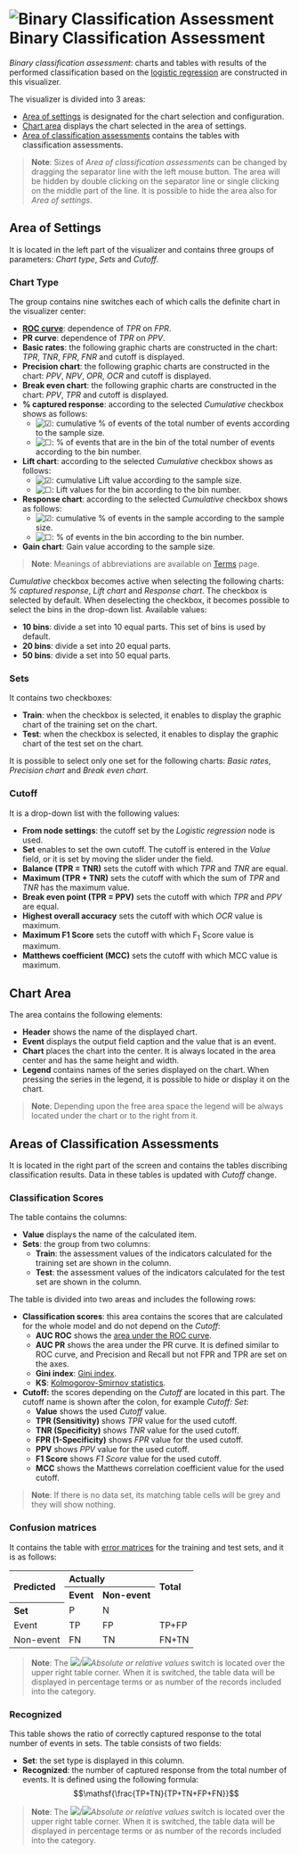 # ![Binary Classification Assessment](../../images/icons/view_types/roc_default.svg) Binary Classification Assessment

*Binary classification assessment*: charts and tables with results of the performed classification based on the [logistic regression](../../processors/datamining/logistic-regression/README.md) are constructed in this visualizer.

The visualizer is divided into 3 areas:

* [Area of settings](#oblast-nastroek) is designated for the chart selection and configuration.
* [Chart area](#oblast-diagrammy) displays the chart selected in the area of settings.
* [Area of classification assessments](#oblasti-otsenok-klassifikatsii) contains the tables with classification assessments.

> **Note**: Sizes of *Area of classification assessments* can be changed by dragging the separator line with the left mouse button. The area will be hidden by double clicking on the separator line or single clicking on the middle part of the line. It is possible to hide the area also for *Area of settings*.

## Area of Settings

It is located in the left part of the visualizer and contains three groups of parameters: *Chart type*, *Sets* and *Cutoff*.

### Chart Type

The group contains nine switches each of which calls the definite chart in the visualizer center:

* **[ROC curve](https://wiki.loginom.ru/articles/roc-analysis.html)**: dependence of *TPR* on *FPR*.
* **PR curve**: dependence of *TPR* on *PPV*.
* **Basic rates**: the following graphic charts are constructed in the chart: *TPR*, *TNR*, *FPR*, *FNR* and cutoff is displayed.
* **Precision chart**: the following graphic charts are constructed in the chart: *PPV*, *NPV*, *OPR*, *OCR* and cutoff is displayed.
* **Break even chart**: the following graphic charts are constructed in the chart: *PPV*, *TPR* and cutoff is displayed.
* **% captured response**: according to the selected *Cumulative* checkbox shows as follows:
   * ![☑](../../images/icons/checkbox-states/checked_default.svg): cumulative % of events of the total number of events according to the sample size.
   * ![☐](../../images/icons/checkbox-states/unchecked_default.svg): % of events that are in the bin of the total number of events according to the bin number.
* **Lift chart**: according to the selected *Cumulative* checkbox shows as follows:
   * ![☑](../../images/icons/checkbox-states/checked_default.svg): cumulative Lift value according to the sample size.
   * ![☐](../../images/icons/checkbox-states/unchecked_default.svg): Lift values for the bin according to the bin number.
* **Response chart**: according to the selected *Cumulative* checkbox shows as follows:
   * ![☑](../../images/icons/checkbox-states/checked_default.svg): cumulative % of events in the sample according to the sample size.
   * ![☐](../../images/icons/checkbox-states/unchecked_default.svg): % of events in the bin according to the bin number.
* **Gain chart**: Gain value according to the sample size.

> **Note**: Meanings of abbreviations are available on [Terms](./terms.md) page.

*Cumulative* checkbox becomes active when selecting the following charts: *% captured response*, *Lift chart* and *Response chart*. The checkbox is selected by default. When deselecting the checkbox, it becomes possible to select the bins in the drop-down list. Available values:

* **10 bins**: divide a set into 10 equal parts. This set of bins is used by default.
* **20 bins**: divide a set into 20 equal parts.
* **50 bins**: divide a set into 50 equal parts.

### Sets

It contains two checkboxes:

* **Train**: when the checkbox is selected, it enables to display the graphic chart of the training set on the chart.
* **Test**: when the checkbox is selected, it enables to display the graphic chart of the test set on the chart.

It is possible to select only one set for the following charts: *Basic rates*, *Precision chart* and *Break even chart*.

### Cutoff

It is a drop-down list with the following values:

* **From node settings**: the cutoff set by the *Logistic regression* node is used.
* **Set** enables to set the own cutoff. The cutoff is entered in the *Value* field, or it is set by moving the slider under the field.
* **Balance (TPR = TNR)** sets the cutoff with which *TPR* and *TNR* are equal.
* **Maximum (TPR + TNR)** sets the cutoff with which the sum of *TPR* and *TNR* has the maximum value.
* **Break even point (TPR = PPV)** sets the cutoff with which *TPR* and *PPV* are equal.
* **Highest overall accuracy** sets the cutoff with which *OCR* value is maximum.
* **Maximum F1 Score** sets the cutoff with which F<sub>1</sub> Score value is maximum.
* **Matthews coefficient (MCC)** sets the cutoff with which MCC value is maximum.

## Chart Area

The area contains the following elements:

* **Header** shows the name of the displayed chart.
* **Event** displays the output field caption and the value that is an event.
* **Chart** places the chart into the center. It is always located in the area center and has the same height and width.
* **Legend** contains names of the series displayed on the chart. When pressing the series in the legend, it is possible to hide or display it on the chart.

> **Note**: Depending upon the free area space the legend will be always located under the chart or to the right from it.

## Areas of Classification Assessments

It is located in the right part of the screen and contains the tables discribing classification results. Data in these tables is updated with *Cutoff* change.

### Classification Scores

The table contains the columns:

* **Value** displays the name of the calculated item.
* **Sets**: the group from two columns:
   * **Train**: the assessment values of the indicators calculated for the training set are shown in the column.
   * **Test**: the assessment values of the indicators calculated for the test set are shown in the column.

The table is divided into two areas and includes the following rows:

* **Classification scores**: this area contains the scores that are calculated for the whole model and do not depend on the *Cutoff*:
   * **AUC ROC** shows the [area under the ROC curve](https://wiki.loginom.ru/articles/auc.html).
   * **AUC PR** shows the area under the PR curve. It is defined similar to ROC curve, and Precision and Recall but not FPR and TPR are set on the axes.
   * **Gini index**: [Gini index](https://ru.wikipedia.org/wiki/Коэффициент_Джини).
   * **KS**: [Kolmogorov-Smirnov statistics](https://wiki.loginom.ru/articles/ks-test.html).
* **Cutoff:** the scores depending on the *Cutoff* are located in this part. The cutoff name is shown after the colon, for example *Cutoff: Set*:
   * **Value** shows the used *Cutoff* value.
   * **TPR (Sensitivity)** shows *TPR* value for the used cutoff.
   * **TNR (Specificity)** shows *TNR* value for the used cutoff.
   * **FPR (1-Specificity)** shows *FPR* value for the used cutoff.
   * **PPV** shows *PPV* value for the used cutoff.
   * **F1 Score** shows *F1 Score* value for the used cutoff.
   * **MCC** shows the Matthews correlation coefficient value for the used cutoff.

> **Note**: If there is no data set, its matching table cells will be grey and they will show nothing.

### Confusion matrices

It contains the table with [error matrices](./error-matrix.md) for the training and test sets, and it is as follows:

<table>
<tr><th align="left" rowspan="2">Predicted</th><th align="left" colspan="2">Actually</th><th rowspan="2" align="left">Total</th></tr>
<tr><th align="left">Event</th><th align="left">Non-event</th></tr>
 <tr><th align="left">Set</th><td>P</td><td>N</td><td></td></tr>
 <tr><td>Event</td><td>TP</td><td>FP</td><td>TP+FP</td></tr>
 <tr><td>Non-event</td><td>FN</td><td>TN</td><td>FN+TN</td></tr>
</table>

> **Note**: The ![ ](../../images/icons/switches/roc/absolute_default.svg)/![ ](../../images/icons/switches/roc/relative_default.svg)*Absolute or relative values* switch is located over the upper right table corner. When it is switched, the table data will be displayed in percentage terms or as number of the records included into the category.

### Recognized

This table shows the ratio of correctly captured response to the total number of events in sets. The table consists of two fields:

* **Set**: the set type is displayed in this column.
* **Recognized**: the number of captured response from the total number of events. It is defined using the following formula: $$\mathsf{\frac{TP+TN}{TP+TN+FP+FN}}$$

> **Note**: The ![ ](../../images/icons/switches/roc/absolute_default.svg)/![ ](../../images/icons/switches/roc/relative_default.svg)*Absolute or relative values* switch is located over the upper right table corner. When it is switched, the table data will be displayed in percentage terms or as number of the records included into the category.
